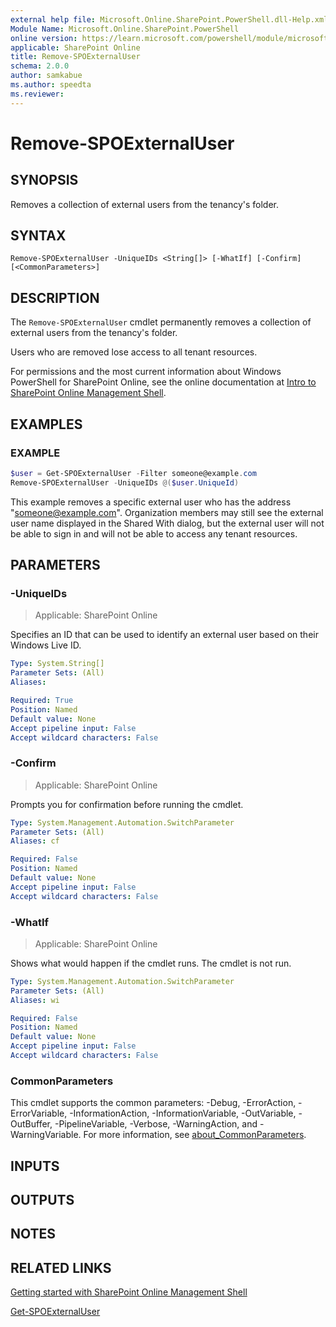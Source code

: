 ```yaml
---
external help file: Microsoft.Online.SharePoint.PowerShell.dll-Help.xml
Module Name: Microsoft.Online.SharePoint.PowerShell
online version: https://learn.microsoft.com/powershell/module/microsoft.online.sharepoint.powershell/remove-spoexternaluser
applicable: SharePoint Online
title: Remove-SPOExternalUser
schema: 2.0.0
author: samkabue
ms.author: speedta
ms.reviewer:
---
```


# Remove-SPOExternalUser

## SYNOPSIS

Removes a collection of external users from the tenancy's folder.

## SYNTAX

```
Remove-SPOExternalUser -UniqueIDs <String[]> [-WhatIf] [-Confirm] [<CommonParameters>]
```

## DESCRIPTION

The `Remove-SPOExternalUser` cmdlet permanently removes a collection of external users from the tenancy's folder.

Users who are removed lose access to all tenant resources.

For permissions and the most current information about Windows PowerShell for SharePoint Online, see the online documentation at [Intro to SharePoint Online Management Shell](/powershell/sharepoint/sharepoint-online/introduction-sharepoint-online-management-shell).

## EXAMPLES

### EXAMPLE

```powershell
$user = Get-SPOExternalUser -Filter someone@example.com
Remove-SPOExternalUser -UniqueIDs @($user.UniqueId)
```

This example removes a specific external user who has the address "someone@example.com". Organization members may still see the external user name displayed in the Shared With dialog, but the external user will not be able to sign in and will not be able to access any tenant resources.

## PARAMETERS

### -UniqueIDs

> Applicable: SharePoint Online

Specifies an ID that can be used to identify an external user based on their Windows Live ID.

```yaml
Type: System.String[]
Parameter Sets: (All)
Aliases:

Required: True
Position: Named
Default value: None
Accept pipeline input: False
Accept wildcard characters: False
```

### -Confirm

> Applicable: SharePoint Online

Prompts you for confirmation before running the cmdlet.

```yaml
Type: System.Management.Automation.SwitchParameter
Parameter Sets: (All)
Aliases: cf

Required: False
Position: Named
Default value: None
Accept pipeline input: False
Accept wildcard characters: False
```

### -WhatIf

> Applicable: SharePoint Online

Shows what would happen if the cmdlet runs.
The cmdlet is not run.

```yaml
Type: System.Management.Automation.SwitchParameter
Parameter Sets: (All)
Aliases: wi

Required: False
Position: Named
Default value: None
Accept pipeline input: False
Accept wildcard characters: False
```

### CommonParameters

This cmdlet supports the common parameters: -Debug, -ErrorAction, -ErrorVariable, -InformationAction, -InformationVariable, -OutVariable, -OutBuffer, -PipelineVariable, -Verbose, -WarningAction, and -WarningVariable. For more information, see [about_CommonParameters](https://go.microsoft.com/fwlink/?LinkID=113216).

## INPUTS

## OUTPUTS

## NOTES

## RELATED LINKS

[Getting started with SharePoint Online Management Shell](/powershell/sharepoint/sharepoint-online/connect-sharepoint-online)

[Get-SPOExternalUser](Get-SPOExternalUser.md)
